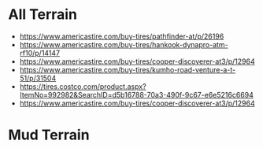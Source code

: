 <!-- TITLE: Tires -->
<!-- SUBTITLE: A quick summary of Tires -->

# All Terrain
* https://www.americastire.com/buy-tires/pathfinder-at/p/26196
* https://www.americastire.com/buy-tires/hankook-dynapro-atm-rf10/p/14147
* https://www.americastire.com/buy-tires/cooper-discoverer-at3/p/12964
* https://www.americastire.com/buy-tires/kumho-road-venture-a-t-51/p/31504
* https://tires.costco.com/product.aspx?ItemNo=992982&SearchID=d5b16788-70a3-490f-9c67-e6e5216c6694
* https://www.americastire.com/buy-tires/cooper-discoverer-at3/p/12964


# Mud Terrain
